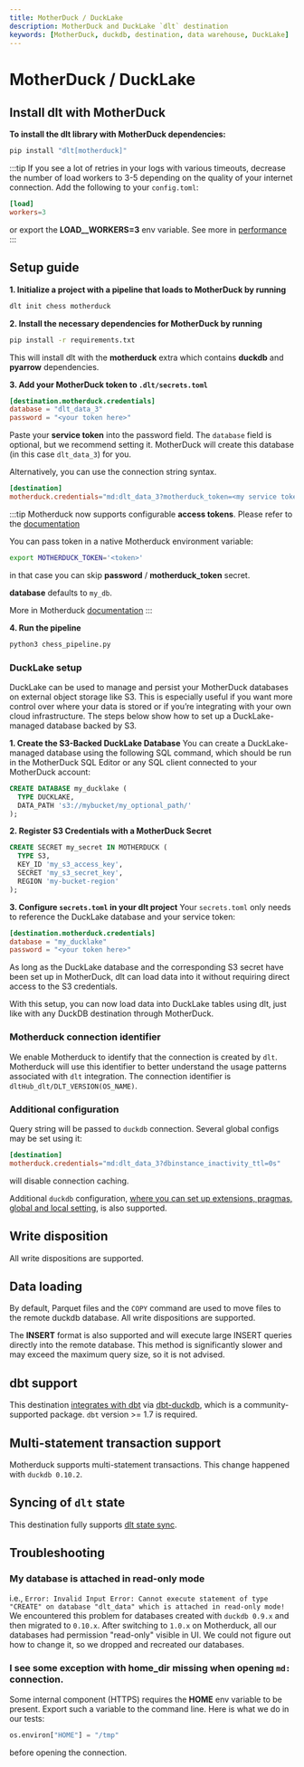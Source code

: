 ```yaml
---
title: MotherDuck / DuckLake
description: MotherDuck and DuckLake `dlt` destination
keywords: [MotherDuck, duckdb, destination, data warehouse, DuckLake]
---
```


# MotherDuck / DuckLake

## Install dlt with MotherDuck
**To install the dlt library with MotherDuck dependencies:**
```sh
pip install "dlt[motherduck]"
```

:::tip
If you see a lot of retries in your logs with various timeouts, decrease the number of load workers to 3-5 depending on the quality of your internet connection. Add the following to your `config.toml`:
```toml
[load]
workers=3
```
or export the **LOAD__WORKERS=3** env variable. See more in [performance](../../reference/performance.md)
:::


<!--@@@DLT_DESTINATION_CAPABILITIES motherduck-->

## Setup guide

**1. Initialize a project with a pipeline that loads to MotherDuck by running**
```sh
dlt init chess motherduck
```

**2. Install the necessary dependencies for MotherDuck by running**
```sh
pip install -r requirements.txt
```

This will install dlt with the **motherduck** extra which contains **duckdb** and **pyarrow** dependencies.

**3. Add your MotherDuck token to `.dlt/secrets.toml`**
```toml
[destination.motherduck.credentials]
database = "dlt_data_3"
password = "<your token here>"
```
Paste your **service token** into the password field. The `database` field is optional, but we recommend setting it. MotherDuck will create this database (in this case `dlt_data_3`) for you.

Alternatively, you can use the connection string syntax.
```toml
[destination]
motherduck.credentials="md:dlt_data_3?motherduck_token=<my service token>"
```

:::tip
Motherduck now supports configurable **access tokens**. Please refer to the [documentation](https://motherduck.com/docs/key-tasks/authenticating-to-motherduck/#authentication-using-an-access-token)

You can pass token in a native Motherduck environment variable:
```sh
export MOTHERDUCK_TOKEN='<token>'
```
in that case you can skip **password** / **motherduck_token** secret.

**database** defaults to `my_db`.

More in Motherduck [documentation](https://motherduck.com/docs/key-tasks/authenticating-and-connecting-to-motherduck/authenticating-to-motherduck/#storing-the-access-token-as-an-environment-variable)
:::

**4. Run the pipeline**
```sh
python3 chess_pipeline.py
```

### DuckLake setup
DuckLake can be used to manage and persist your MotherDuck databases on external object storage like S3. This is especially useful if you want more control over where your data is stored or if you’re integrating with your own cloud infrastructure.
The steps below show how to set up a DuckLake-managed database backed by S3.

**1. Create the S3-Backed DuckLake Database**
You can create a DuckLake-managed database using the following SQL command, which should be run in the MotherDuck SQL Editor or any SQL client connected to your MotherDuck account:
```sql
CREATE DATABASE my_ducklake (
  TYPE DUCKLAKE,
  DATA_PATH 's3://mybucket/my_optional_path/'
);
```

**2. Register S3 Credentials with a MotherDuck Secret**
```sql
CREATE SECRET my_secret IN MOTHERDUCK (
  TYPE S3,
  KEY_ID 'my_s3_access_key',
  SECRET 'my_s3_secret_key',
  REGION 'my-bucket-region'
);
```

**3. Configure `secrets.toml` in your dlt project**
Your `secrets.toml` only needs to reference the DuckLake database and your service token:
```toml
[destination.motherduck.credentials]
database = "my_ducklake"
password = "<your token here>"
```
As long as the DuckLake database and the corresponding S3 secret have been set up in MotherDuck, dlt can load data into it without requiring direct access to the S3 credentials.

With this setup, you can now load data into DuckLake tables using dlt, just like with any DuckDB destination through MotherDuck.

### Motherduck connection identifier
We enable Motherduck to identify that the connection is created by `dlt`. Motherduck will use this identifier to better understand the usage patterns
associated with `dlt` integration. The connection identifier is `dltHub_dlt/DLT_VERSION(OS_NAME)`.

### Additional configuration
Query string will be passed to `duckdb` connection. Several global configs may be set using it:
```toml
[destination]
motherduck.credentials="md:dlt_data_3?dbinstance_inactivity_ttl=0s"
```
will disable connection caching.

Additional `duckdb` configuration, [where you can set up extensions, pragmas, global and local setting](duckdb.md#additional-configuration), is also supported.

## Write disposition
All write dispositions are supported.

## Data loading
By default, Parquet files and the `COPY` command are used to move files to the remote duckdb database. All write dispositions are supported.

The **INSERT** format is also supported and will execute large INSERT queries directly into the remote database. This method is significantly slower and may exceed the maximum query size, so it is not advised.

## dbt support
This destination [integrates with dbt](../transformations/dbt/dbt.md) via [dbt-duckdb](https://github.com/jwills/dbt-duckdb), which is a community-supported package. `dbt` version >= 1.7 is required.

## Multi-statement transaction support
Motherduck supports multi-statement transactions. This change happened with `duckdb 0.10.2`.

## Syncing of `dlt` state
This destination fully supports [dlt state sync](../../general-usage/state#syncing-state-with-destination).

## Troubleshooting

### My database is attached in read-only mode
i.e., `Error: Invalid Input Error: Cannot execute statement of type "CREATE" on database "dlt_data" which is attached in read-only mode!`
We encountered this problem for databases created with `duckdb 0.9.x` and then migrated to `0.10.x`. After switching to `1.0.x` on Motherduck, all our databases had permission "read-only" visible in UI. We could not figure out how to change it, so we dropped and recreated our databases.

### I see some exception with home_dir missing when opening `md:` connection.
Some internal component (HTTPS) requires the **HOME** env variable to be present. Export such a variable to the command line. Here is what we do in our tests:
```py
os.environ["HOME"] = "/tmp"
```
before opening the connection.


<!--@@@DLT_TUBA motherduck-->

